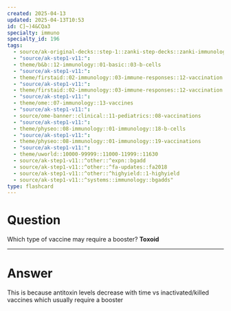 ```yaml
---
created: 2025-04-13
updated: 2025-04-13T10:53
id: C]~)4&CQa3
specialty: immuno
specialty_id: 196
tags:
  - source/ak-original-decks::step-1::zanki-step-decks::zanki-immunology-+-general-pathology::immunology
  - "source/ak-step1-v11:": 
  - theme/b&b::12-immunology::01-basic::03-b-cells
  - "source/ak-step1-v11:": 
  - theme/firstaid::02-immunology::03-immune-responses::12-vaccination
  - "source/ak-step1-v11:": 
  - theme/firstaid::02-immunology::03-immune-responses::12-vaccination::toxoid-vaccine
  - "source/ak-step1-v11:": 
  - theme/ome::07-immunology::13-vaccines
  - "source/ak-step1-v11:": 
  - source/ome-banner::clinical::11-pediatrics::08-vaccinations
  - "source/ak-step1-v11:": 
  - theme/physeo::08-immunology::01-immunology::18-b-cells
  - "source/ak-step1-v11:": 
  - theme/physeo::08-immunology::01-immunology::19-vaccinations
  - "source/ak-step1-v11:": 
  - theme/uworld::10000-99999::11000-11999::11630
  - source/ak-step1-v11::^other::^expn::bgadd
  - source/ak-step1-v11::^other::^fa-updates::fa2018
  - source/ak-step1-v11::^other::^highyield::1-highyield
  - source/ak-step1-v11::^systems::immunology::bgadds"
type: flashcard
---
```


# Question
Which type of vaccine may require a booster?   **Toxoid**

---

# Answer
This is because antitoxin levels decrease with time   vs inactivated/killed vaccines which usually require a booster